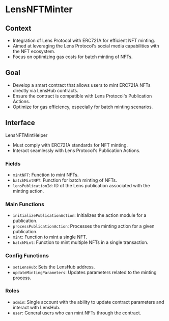 # LensNFTMinter

## Context

- Integration of Lens Protocol with ERC721A for efficient NFT minting.
- Aimed at leveraging the Lens Protocol's social media capabilities with the NFT ecosystem.
- Focus on optimizing gas costs for batch minting of NFTs.

## Goal

- Develop a smart contract that allows users to mint ERC721A NFTs directly via LensHub contracts.
- Ensure the contract is compatible with Lens Protocol's Publication Actions.
- Optimize for gas efficiency, especially for batch minting scenarios.

## Interface

LensNFTMintHelper

- Must comply with ERC721A standards for NFT minting.
- Interact seamlessly with Lens Protocol's Publication Actions.

### Fields

- `mintNFT`: Function to mint NFTs.
- `batchMintNFT`: Function for batch minting of NFTs.
- `lensPublicationId`: ID of the Lens publication associated with the minting action.

### Main Functions

- `initializePublicationAction`: Initializes the action module for a publication.
- `processPublicationAction`: Processes the minting action for a given publication.
- `mint`: Function to mint a single NFT.
- `batchMint`: Function to mint multiple NFTs in a single transaction.

### Config Functions

- `setLensHub`: Sets the LensHub address.
- `updateMintingParameters`: Updates parameters related to the minting process.

### Roles

- `admin`: Single account with the ability to update contract parameters and interact with LensHub.
- `user`: General users who can mint NFTs through the contract.


